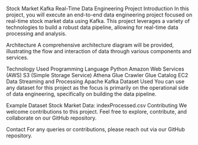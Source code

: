 Stock Market Kafka Real-Time Data Engineering Project
Introduction
In this project, you will execute an end-to-end data engineering project focused on real-time stock market data using Kafka. This project leverages a variety of technologies to build a robust data pipeline, allowing for real-time data processing and analysis.

Architecture
A comprehensive architecture diagram will be provided, illustrating the flow and interaction of data through various components and services.

Technology Used
Programming Language
Python
Amazon Web Services (AWS)
S3 (Simple Storage Service)
Athena
Glue Crawler
Glue Catalog
EC2
Data Streaming and Processing
Apache Kafka
Dataset Used
You can use any dataset for this project as the focus is primarily on the operational side of data engineering, specifically on building the data pipeline.

Example Dataset
Stock Market Data: indexProcessed.csv
Contributing
We welcome contributions to this project. Feel free to explore, contribute, and collaborate on our GitHub repository.

Contact
For any queries or contributions, please reach out via our GitHub repository.
